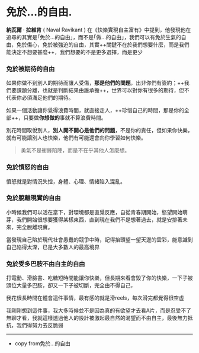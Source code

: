 # 免於…的自由.

**納瓦爾 · 拉維肯** ( Naval Ravikant ) 在《快樂實現自主富有》中提到，他發現他在追尋的其實是｢免於...的自由｣，而不是｢做...的自由｣，我們可以有免於生氣的自由，免於傷心，免於被強迫的自由，其實++關鍵不在於我們想要什麼，而是我們能決定不想要甚麼++，我們想要的不是更多選擇，而是更少

### 免於被期待的自由

如果你做不到別人的期待而讓人受傷，**那是他們的問題**，出非你們有簽約；++我們要課題分離，也就是判斷結果由誰承擔++，世界可以對你有很多的期待，但不代表你必須滿足他們的期待。

如果一個活動讓你覺得浪費時間，就直接走人，++珍惜自己的時間，那是你的全部++，只要做**你想做的**事就不算浪費時間。

別花時間取悅別人，**別人開不開心是他們的問題**，不是你的責任，但如果你快樂，就有可能讓別人也快樂，他們有可能還會向你學習如何快樂。

> 勇氣不是衝鋒陷陣，而是不在乎其他人怎麼想。

### 免於憤怒的自由

憤怒就是對情況失控，身體、心理、情緒陷入混亂。

### 免於脫離現實的自由

小時候我們可以活在當下，對環境都是直覺反應，自從青春期開始，慾望開始萌芽，我們開始很想要獲得某樣東西，直到現在我們不是想著過去，就是安排著未來，完全脫離現實。

當發現自己陷於現代社會愚蠢的競爭中時，記得抬頭望一望天邊的雲彩，能意識到自己陷得太深，已是大多數人的最高境界

### 免於受多巴胺不由自主的自由

打電動、滑臉書、吃糖短時間能讓你快樂，但長期來看會毀了你的快樂，一下子被頭位大量多巴胺，卻又一下子被切斷，完全由不得自己，

我花很長時間在體會這件事情，最有感的就是滑reels，每次滑完都覺得很空虛

我剛剛想到這件事，我大多時候並不是因為真的有欲望才去看A片，而是忍受不了無聊才看，我就這樣透過他人的設計被激起最自然的渴望而不由自主，最後無力抵抗，我們得努力去反脆弱

---

- copy from免於…的自由